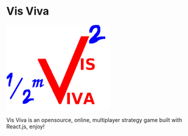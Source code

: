 # Vis Viva

<img src="./vis-viva/app/res/icons/logo.png">

Vis Viva is an opensource, online, multiplayer strategy game built with React.js, enjoy!
